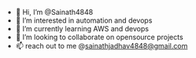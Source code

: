 - 👋 Hi, I’m @Sainath4848
- 👀 I’m interested in automation and devops
- 🌱 I’m currently learning AWS and devops
- 💞️ I’m looking to collaborate on opensource projects
- 📫 reach out to me @sainathjadhav4848@gmail.com

<!---
Sainath4848/Sainath4848 is a ✨ special ✨ repository because its `README.md` (this file) appears on your GitHub profile.
You can click the Preview link to take a look at your changes.
--->
